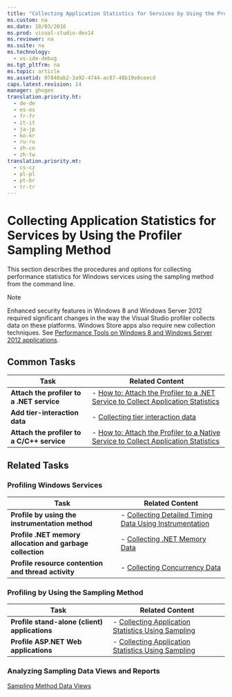 ```yaml
---
title: "Collecting Application Statistics for Services by Using the Profiler Sampling Method"
ms.custom: na
ms.date: 10/03/2016
ms.prod: visual-studio-dev14
ms.reviewer: na
ms.suite: na
ms.technology: 
  - vs-ide-debug
ms.tgt_pltfrm: na
ms.topic: article
ms.assetid: 07840ab2-3a92-4744-ac87-48b19e0ceecd
caps.latest.revision: 14
manager: ghogen
translation.priority.ht: 
  - de-de
  - es-es
  - fr-fr
  - it-it
  - ja-jp
  - ko-kr
  - ru-ru
  - zh-cn
  - zh-tw
translation.priority.mt: 
  - cs-cz
  - pl-pl
  - pt-br
  - tr-tr
---
```

# Collecting Application Statistics for Services by Using the Profiler Sampling Method
This section describes the procedures and options for collecting performance statistics for Windows services using the sampling method from the command line.  
  
> [!NOTE]
>  Enhanced security features in Windows 8 and Windows Server 2012 required significant changes in the way the Visual Studio profiler collects data on these platforms. Windows Store apps also require new collection techniques. See [Performance Tools on Windows 8 and Windows Server 2012 applications](../VS_IDE/Performance-Tools-on-Windows-8-and-Windows-Server-2012-applications.md).  
  
## Common Tasks  
  
|Task|Related Content|  
|----------|---------------------|  
|**Attach the profiler to a .NET service**|-   [How to: Attach the Profiler to a .NET Service to Collect Application Statistics](../VS_IDE/How-to--Attach-the-Profiler-to-a-.NET-Service-to-Collect-Application-Statistics-by-Using-the-Command-Line.md)|  
|**Add tier-interaction data**|-   [Collecting tier interaction data](../VS_IDE/Adding-tier-interaction-data-from-the-command-line.md)|  
|**Attach the profiler to a C/C++ service**|-   [How to: Attach the Profiler to a Native Service to Collect Application Statistics](../VS_IDE/How-to--Attach-the-Profiler-to-a-Native-Service-to-Collect-Application-Statistics-by-Using-the-Command-Line.md)|  
  
## Related Tasks  
  
### Profiling Windows Services  
  
|Task|Related Content|  
|----------|---------------------|  
|**Profile by using the instrumentation method**|-   [Collecting Detailed Timing Data Using Instrumentation](../VS_IDE/Collecting-Detailed-Timing-Data-for-Services-by-Using-the-Instrumentation-Method-from-the-Profiler-Command-Line.md)|  
|**Profile .NET memory allocation and garbage collection**|-   [Collecting .NET Memory Data](../VS_IDE/Collecting-Memory-Data-from-.NET-Framework-Services-by-Using-the-Profiler-Command-Line.md)|  
|**Profile resource contention and thread activity**|-   [Collecting Concurrency Data](../VS_IDE/Collecting-Concurrency-Data-for-a-Service-by-Using-the-Profiler-Command-Line.md)|  
  
### Profiling by Using the Sampling Method  
  
|Task|Related Content|  
|----------|---------------------|  
|**Profile stand-alone (client) applications**|-   [Collecting Application Statistics Using Sampling](../VS_IDE/Collecting-Application-Statistics-for-Stand-Alone-Applications-by-Using-the-Profiler-Command-Line.md)|  
|**Profile ASP.NET Web applications**|-   [Collecting Application Statistics Using Sampling](../VS_IDE/Collecting-Application-Statistics-for-ASP.NET-Web-Applications-Using-the-Profiler-Sampling-Method-from-the-Command-Line.md)|  
  
### Analyzing Sampling Data Views and Reports  
 [Sampling Method Data Views](../VS_IDE/Profiler-Sampling-Method-Data-Views.md)